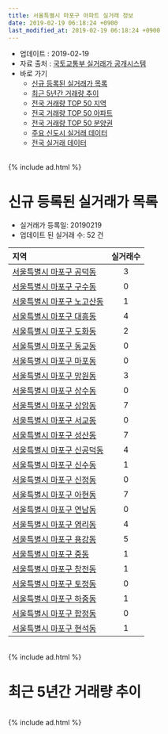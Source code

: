 ```yaml
---
title: 서울특별시 마포구 아파트 실거래 정보
date: 2019-02-19 06:18:24 +0900
last_modified_at: 2019-02-19 06:18:24 +0900
---
```


* 업데이트 : 2019-02-19
* 자료 출처 : [국토교통부 실거래가 공개시스템](http://rt.molit.go.kr)
* 바로 가기
    * [신규 등록된 실거래가 목록](#신규-등록된-실거래가-목록)
    * [최근 5년간 거래량 추이](#최근-5년간-거래량-추이)
    * [전국 거래량 TOP 50 지역](https://inasie.github.io/apt-trade-info/최근-3개월-전국에서-가장-거래가-많이-발생한-지역)
    * [전국 거래량 TOP 50 아파트](https://inasie.github.io/apt-trade-info/최근-3개월-전국에서-가장-거래가-많이-발생한-아파트)
    * [전국 거래량 TOP 50 분양권](https://inasie.github.io/apt-trade-info/최근-3개월-전국에서-가장-거래가-많이-발생한-분양권)
    * [주요 신도시 실거래 데이터](https://inasie.github.io/apt-trade-info/주요-신도시)
    * [전국 실거래 데이터](https://inasie.github.io/apt-trade-info/전국)

<br>
{% include ad.html %}
<br>

# 신규 등록된 실거래가 목록
* 실거래가 등록일: 20190219
* 업데이트 된 실거래 수: 52 건


|지역|실거래수|
|:---|:---:|
|[서울특별시 마포구 공덕동](https://inasie.github.io/apt-trade-info/서울특별시-마포구-공덕동)|3|
|[서울특별시 마포구 구수동](https://inasie.github.io/apt-trade-info/서울특별시-마포구-구수동)|0|
|[서울특별시 마포구 노고산동](https://inasie.github.io/apt-trade-info/서울특별시-마포구-노고산동)|1|
|[서울특별시 마포구 대흥동](https://inasie.github.io/apt-trade-info/서울특별시-마포구-대흥동)|4|
|[서울특별시 마포구 도화동](https://inasie.github.io/apt-trade-info/서울특별시-마포구-도화동)|2|
|[서울특별시 마포구 동교동](https://inasie.github.io/apt-trade-info/서울특별시-마포구-동교동)|0|
|[서울특별시 마포구 마포동](https://inasie.github.io/apt-trade-info/서울특별시-마포구-마포동)|0|
|[서울특별시 마포구 망원동](https://inasie.github.io/apt-trade-info/서울특별시-마포구-망원동)|3|
|[서울특별시 마포구 상수동](https://inasie.github.io/apt-trade-info/서울특별시-마포구-상수동)|0|
|[서울특별시 마포구 상암동](https://inasie.github.io/apt-trade-info/서울특별시-마포구-상암동)|7|
|[서울특별시 마포구 서교동](https://inasie.github.io/apt-trade-info/서울특별시-마포구-서교동)|0|
|[서울특별시 마포구 성산동](https://inasie.github.io/apt-trade-info/서울특별시-마포구-성산동)|7|
|[서울특별시 마포구 신공덕동](https://inasie.github.io/apt-trade-info/서울특별시-마포구-신공덕동)|4|
|[서울특별시 마포구 신수동](https://inasie.github.io/apt-trade-info/서울특별시-마포구-신수동)|1|
|[서울특별시 마포구 신정동](https://inasie.github.io/apt-trade-info/서울특별시-마포구-신정동)|0|
|[서울특별시 마포구 아현동](https://inasie.github.io/apt-trade-info/서울특별시-마포구-아현동)|7|
|[서울특별시 마포구 연남동](https://inasie.github.io/apt-trade-info/서울특별시-마포구-연남동)|0|
|[서울특별시 마포구 염리동](https://inasie.github.io/apt-trade-info/서울특별시-마포구-염리동)|4|
|[서울특별시 마포구 용강동](https://inasie.github.io/apt-trade-info/서울특별시-마포구-용강동)|5|
|[서울특별시 마포구 중동](https://inasie.github.io/apt-trade-info/서울특별시-마포구-중동)|1|
|[서울특별시 마포구 창전동](https://inasie.github.io/apt-trade-info/서울특별시-마포구-창전동)|1|
|[서울특별시 마포구 토정동](https://inasie.github.io/apt-trade-info/서울특별시-마포구-토정동)|0|
|[서울특별시 마포구 하중동](https://inasie.github.io/apt-trade-info/서울특별시-마포구-하중동)|1|
|[서울특별시 마포구 합정동](https://inasie.github.io/apt-trade-info/서울특별시-마포구-합정동)|0|
|[서울특별시 마포구 현석동](https://inasie.github.io/apt-trade-info/서울특별시-마포구-현석동)|1|


<br>
{% include ad.html %}
<br>

# 최근 5년간 거래량 추이


<div style="width:100%;">
    <canvas id="deal_progress" height="200"></canvas>
</div>

<script>
new Chart(document.getElementById("deal_progress"), {
    type: 'line',
    data: {
        labels: ['201402','201403','201404','201405','201406','201407','201408','201409','201410','201411','201412','201501','201502','201503','201504','201505','201506','201507','201508','201509','201510','201511','201512','201601','201602','201603','201604','201605','201606','201607','201608','201609','201610','201611','201612','201701','201702','201703','201704','201705','201706','201707','201708','201709','201710','201711','201712','201801','201802','201803','201804','201805','201806','201807','201808','201809','201810','201811','201812','201901','201902'],
        datasets: [{
            label: '매매',
            pointRadius: 1,
            data: [336, 236, 176, 153, 181, 180, 312, 307, 273, 187, 232, 342, 347, 575, 475, 402, 431, 367, 322, 332, 441, 279, 165, 203, 190, 308, 417, 399, 464, 456, 425, 463, 472, 240, 171, 146, 238, 389, 392, 549, 456, 467, 187, 273, 233, 335, 364, 617, 379, 290, 140, 157, 177, 368, 565, 233, 115, 51, 46, 40, 4],
            borderColor: "rgba(255, 201, 14, 1)",
            backgroundColor: "rgba(255, 201, 14, 0.5)",
            fill: false,
            lineTension: 0
        },{
            label: '전월세',
            pointRadius: 1,
            data: [587, 632, 435, 443, 442, 486, 616, 644, 692, 689, 796, 826, 612, 733, 606, 486, 422, 455, 431, 386, 442, 422, 446, 500, 461, 593, 435, 422, 399, 410, 511, 555, 575, 570, 648, 570, 713, 653, 497, 522, 535, 516, 491, 547, 447, 474, 577, 655, 608, 738, 493, 461, 447, 463, 569, 602, 570, 561, 595, 400, 127],
            borderColor: "rgba(0, 141, 185, 1)",
            backgroundColor: "rgba(0, 141, 185, 0.5)",
            fill: false,
            lineTension: 0
        }
        ]
    },
    options: {
        responsive: true,
        title: {
            display: false
        },
        tooltips: {
            mode: 'index',
            intersect: false
        },
        hover: {
            mode: 'nearest',
            intersect: true
        },
        scales: {
            xAxes: [{
                display: true,
                scaleLabel: {
                    display: true,
                    labelString: '년/월'
                }
            }],
            yAxes: [{
                display: true,
                ticks: {
                    suggestedMin: 0,
                },
                scaleLabel: {
                    display: true,
                    labelString: '실거래 수'
                }
            }]
        }
    }
});

</script>


<br>
{% include ad.html %}
<br>


